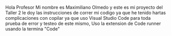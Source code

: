 Hola Profesor Mi nombre es Maximiliano Olmedo y este es mi proyecto del Taller 2
le doy las instrucciones de correr mi codigo ya que he tenido hartas complicaciones con copilar ya que uso Visual Studio Code para toda prueba de error y testeo de este mismo, Uso la extension de Code runner
usando la termina "Code"
